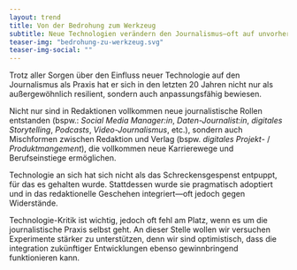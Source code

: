 ```yaml
---
layout: trend
title: Von der Bedrohung zum Werkzeug
subtitle: Neue Technologien verändern den Journalismus—oft auf unvorhergesehen Art und Weise.
teaser-img: "bedrohung-zu-werkzeug.svg"
teaser-img-social: ""
---
```


Trotz aller Sorgen über den Einfluss neuer Technologie auf den Journalismus als Praxis hat er sich in den letzten 20 Jahren nicht nur als außergewöhnlich resilient, sondern auch anpassungsfähig bewiesen. 

Nicht nur sind in Redaktionen vollkommen neue journalistische Rollen entstanden (bspw.: _Social Media Manager:in_, _Daten-Journalist:in_, _digitales Storytelling_, _Podcasts_, _Video-Journalismus_, etc.), sondern auch Mischformen zwischen Redaktion und Verlag (bspw. _digitales Projekt_- / _Produktmangement_), die vollkommen neue Karrierewege und Berufseinstiege ermöglichen.

Technologie an sich hat sich nicht als das Schreckensgespenst entpuppt, für das es gehalten wurde. Stattdessen wurde sie pragmatisch adoptiert und in das redaktionelle Geschehen integriert—oft jedoch gegen Widerstände. 

Technologie-Kritik ist wichtig, jedoch oft fehl am Platz, wenn es um die journalistische Praxis selbst geht. An dieser Stelle wollen wir versuchen Experimente stärker zu unterstützen, denn wir sind optimistisch, dass die integration zukünftiger Entwicklungen ebenso gewinnbringend funktionieren kann.